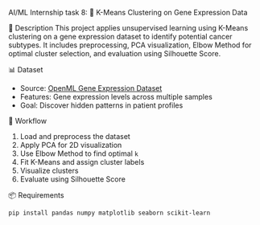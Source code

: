 AI/ML Internship task 8: 🧬 K-Means Clustering on Gene Expression Data

📌 Description
This project applies unsupervised learning using K-Means clustering on a gene expression dataset to identify potential cancer subtypes. It includes preprocessing, PCA visualization, Elbow Method for optimal cluster selection, and evaluation using Silhouette Score.

📊 Dataset
- Source: [OpenML Gene Expression Dataset](https://www.openml.org/d/151)
- Features: Gene expression levels across multiple samples
- Goal: Discover hidden patterns in patient profiles

🧠 Workflow
1. Load and preprocess the dataset
2. Apply PCA for 2D visualization
3. Use Elbow Method to find optimal `k`
4. Fit K-Means and assign cluster labels
5. Visualize clusters
6. Evaluate using Silhouette Score

📦 Requirements
```bash
pip install pandas numpy matplotlib seaborn scikit-learn

